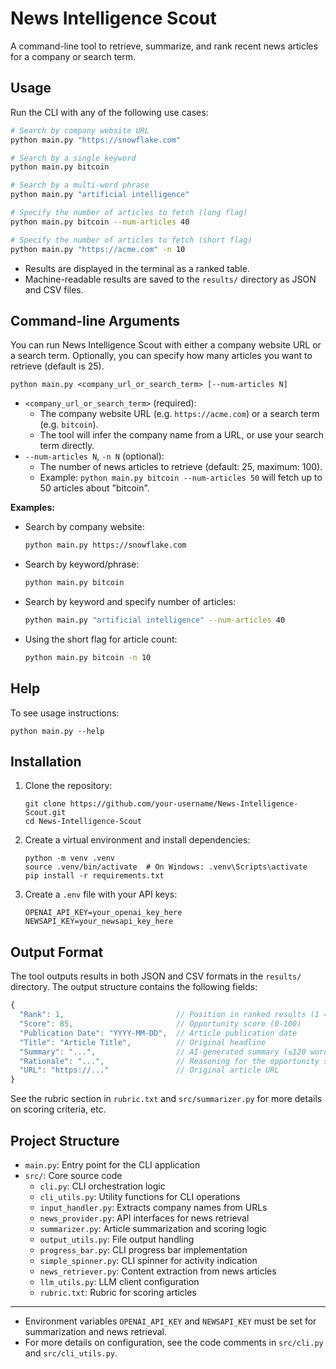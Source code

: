 # News Intelligence Scout

A command-line tool to retrieve, summarize, and rank recent news articles for a company or search term.

## Usage

Run the CLI with any of the following use cases:

```sh
# Search by company website URL
python main.py "https://snowflake.com"

# Search by a single keyword
python main.py bitcoin

# Search by a multi-word phrase
python main.py "artificial intelligence"

# Specify the number of articles to fetch (long flag)
python main.py bitcoin --num-articles 40

# Specify the number of articles to fetch (short flag)
python main.py "https://acme.com" -n 10
```

- Results are displayed in the terminal as a ranked table.
- Machine-readable results are saved to the `results/` directory as JSON and CSV files.

## Command-line Arguments

You can run News Intelligence Scout with either a company website URL or a search term. Optionally, you can specify how many articles you want to retrieve (default is 25).

```
python main.py <company_url_or_search_term> [--num-articles N]
```

- `<company_url_or_search_term>` (required):
    - The company website URL (e.g. `https://acme.com`) or a search term (e.g. `bitcoin`).
    - The tool will infer the company name from a URL, or use your search term directly.
- `--num-articles N`, `-n N` (optional):
    - The number of news articles to retrieve (default: 25, maximum: 100).
    - Example: `python main.py bitcoin --num-articles 50` will fetch up to 50 articles about "bitcoin".

**Examples:**

- Search by company website:
  ```sh
  python main.py https://snowflake.com
  ```
- Search by keyword/phrase:
  ```sh
  python main.py bitcoin
  ```
- Search by keyword and specify number of articles:
  ```sh
  python main.py "artificial intelligence" --num-articles 40
  ```
- Using the short flag for article count:
  ```sh
  python main.py bitcoin -n 10
  ```

## Help

To see usage instructions:

```
python main.py --help
```

## Installation

1. Clone the repository:
   ```
   git clone https://github.com/your-username/News-Intelligence-Scout.git
   cd News-Intelligence-Scout
   ```

2. Create a virtual environment and install dependencies:
   ```
   python -m venv .venv
   source .venv/bin/activate  # On Windows: .venv\Scripts\activate
   pip install -r requirements.txt
   ```

3. Create a `.env` file with your API keys:
   ```
   OPENAI_API_KEY=your_openai_key_here
   NEWSAPI_KEY=your_newsapi_key_here
   ```

## Output Format

The tool outputs results in both JSON and CSV formats in the `results/` directory. The output structure contains the following fields:

```javascript
{
  "Rank": 1,                         // Position in ranked results (1 = highest score)
  "Score": 85,                       // Opportunity score (0-100)
  "Publication Date": "YYYY-MM-DD",  // Article publication date
  "Title": "Article Title",          // Original headline
  "Summary": "...",                  // AI-generated summary (≤120 words)
  "Rationale": "...",                // Reasoning for the opportunity score
  "URL": "https://..."               // Original article URL
}
```

See the rubric section in `rubric.txt` and `src/summarizer.py` for more details on scoring criteria, etc.

## Project Structure

- `main.py`: Entry point for the CLI application
- `src/`: Core source code
  - `cli.py`: CLI orchestration logic
  - `cli_utils.py`: Utility functions for CLI operations
  - `input_handler.py`: Extracts company names from URLs
  - `news_provider.py`: API interfaces for news retrieval
  - `summarizer.py`: Article summarization and scoring logic
  - `output_utils.py`: File output handling
  - `progress_bar.py`: CLI progress bar implementation
  - `simple_spinner.py`: CLI spinner for activity indication
  - `news_retriever.py`: Content extraction from news articles
  - `llm_utils.py`: LLM client configuration
  - `rubric.txt`: Rubric for scoring articles

---

- Environment variables `OPENAI_API_KEY` and `NEWSAPI_KEY` must be set for summarization and news retrieval.
- For more details on configuration, see the code comments in `src/cli.py` and `src/cli_utils.py`.
